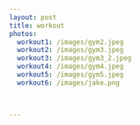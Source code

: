 ```yaml
---
layout: post
title: workout
photos:
  workout1: /images/gym2.jpeg
  workout2: /images/gym3.jpeg
  workout3: /images/gym3_2.jpeg
  workout4: /images/gym4.jpeg
  workout5: /images/gym5.jpeg
  workout6: /images/jake.png


 
---
```

